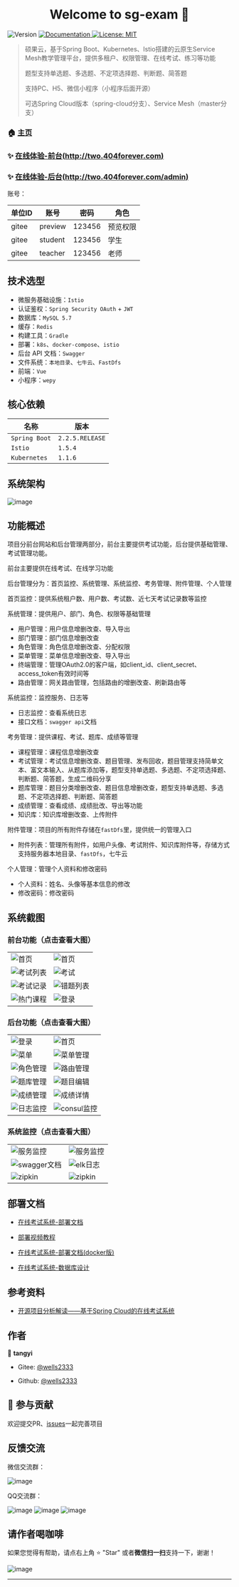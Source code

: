 <h1 align="center">Welcome to sg-exam 👋</h1>
<p>
  <img alt="Version" src="https://img.shields.io/badge/version-4.0.0-blue.svg?cacheSeconds=2592000" />
  <a href="https://www.kancloud.cn/tangyi/sg-exam/1322864" target="_blank">
    <img alt="Documentation" src="https://img.shields.io/badge/documentation-yes-brightgreen.svg" />
  </a>
  <a href="#" target="_blank">
    <img alt="License: MIT" src="https://img.shields.io/badge/License-MIT-yellow.svg" />
  </a>
</p>

> 硕果云，基于Spring Boot、Kubernetes、Istio搭建的云原生Service Mesh教学管理平台，提供多租户、权限管理、在线考试、练习等功能
>
> 题型支持单选题、多选题、不定项选择题、判断题、简答题
>
> 支持PC、H5、微信小程序（小程序后面开源）
>
> 可选Spring Cloud版本（spring-cloud分支）、Service Mesh（master分支）

### 🏠 [主页](https://gitee.com/wells2333/sg-exam)

### ✨ [在线体验-前台(http://two.404forever.com)](http://two.404forever.com/)

### ✨ [在线体验-后台(http://two.404forever.com/admin)](http://two.404forever.com/admin)

账号：

|   单位ID   |      账号      |   密码   |   角色    |
| --------- | -------- | -------- | -------- |
|  gitee  |  preview  | 123456  |  预览权限|
|  gitee  |  student  | 123456  |  学生  |
|  gitee  |  teacher  | 123456  |  老师  |

## 技术选型

- 微服务基础设施：`Istio`
- 认证鉴权：`Spring Security OAuth` + `JWT`
- 数据库：`MySQL 5.7`
- 缓存：`Redis`
- 构建工具：`Gradle`
- 部署：`k8s`、`docker-compose`、`istio`
- 后台 API 文档：`Swagger`
- 文件系统：`本地目录`、`七牛云`、`FastDfs`
- 前端：`Vue`
- 小程序：`wepy`

## 核心依赖

|      名称      |   版本    |
| --------- | -------- |
| `Spring Boot`    | `2.2.5.RELEASE`  |
| `Istio`   | `1.5.4`  |
| `Kubernetes`   | `1.1.6`  |

## 系统架构

![image](docs/images/系统架构图v4.0.png)

## 功能概述

项目分前台网站和后台管理两部分，前台主要提供考试功能，后台提供基础管理、考试管理功能。

前台主要提供在线考试、在线学习功能

后台管理分为：首页监控、系统管理、系统监控、考务管理、附件管理、个人管理

首页监控：提供系统租户数、用户数、考试数、近七天考试记录数等监控

系统管理：提供用户、部门、角色、权限等基础管理
- 用户管理：用户信息增删改查、导入导出
- 部门管理：部门信息增删改查
- 角色管理：角色信息增删改查、分配权限
- 菜单管理：菜单信息增删改查、导入导出
- 终端管理：管理OAuth2.0的客户端，如client_id、client_secret、access_token有效时间等
- 路由管理：网关路由管理，包括路由的增删改查、刷新路由等

系统监控：监控服务、日志等
- 日志监控：查看系统日志
- 接口文档：`swagger api`文档

考务管理：提供课程、考试、题库、成绩等管理
- 课程管理：课程信息增删改查
- 考试管理：考试信息增删改查、题目管理、发布回收，题目管理支持简单文本、富文本输入、从题库添加等，题型支持单选题、多选题、不定项选择题、判断题、简答题，生成二维码分享
- 题库管理：题目分类增删改查、题目信息增删改查，题型支持单选题、多选题、不定项选择题、判断题、简答题
- 成绩管理：查看成绩、成绩批改、导出等功能
- 知识库：知识库增删改查、上传附件

附件管理：项目的所有附件存储在`fastDfs`里，提供统一的管理入口
- 附件列表：管理所有附件，如用户头像、考试附件、知识库附件等，存储方式支持服务器本地目录、`fastDfs`，七牛云

个人管理：管理个人资料和修改密码
- 个人资料：姓名、头像等基本信息的修改
- 修改密码：修改密码

## 系统截图

### 前台功能（点击查看大图）

<table>
	<tr>
	    <td><img src="https://gitee.com/wells2333/sg-exam-image/raw/master/images/image_web.png" alt="首页"/></td>
        <td><img src="https://gitee.com/wells2333/sg-exam-image/raw/master/images/image_web_home.png" alt="首页"/></td>
    </tr>
    <tr>
        <td><img src="https://gitee.com/wells2333/sg-exam-image/raw/master/images/image_web_exams.png" alt="考试列表"/></td>
        <td><img src="https://gitee.com/wells2333/sg-exam-image/raw/master/images/image_web_exam.png" alt="考试"/></td>
    </tr>
    <tr>
        <td><img src="https://gitee.com/wells2333/sg-exam-image/raw/master/images/image_web_record.png" alt="考试记录"/></td>
        <td><img src="https://gitee.com/wells2333/sg-exam-image/raw/master/images/image_web_incorrect_answer.png" alt="错题列表"/></td>
    </tr>
    <tr>
        <td><img src="https://gitee.com/wells2333/sg-exam-image/raw/master/images/image_web_courses.png" alt="热门课程"/></td>
        <td><img src="https://gitee.com/wells2333/sg-exam-image/raw/master/images/image_web_login.png" alt="登录"/></td>
    </tr>
</table>

### 后台功能（点击查看大图）

<table>
	<tr>
        <td><img src="https://gitee.com/wells2333/sg-exam-image/raw/master/images/image_ui_login.png" alt="登录"/></td>
        <td><img src="https://gitee.com/wells2333/sg-exam-image/raw/master/images/image_ui_exam.png" alt="首页"/></td>
    </tr>
    <tr>
        <td><img src="https://gitee.com/wells2333/sg-exam-image/raw/master/images/image_ui_menu.png" alt="菜单"/></td>
        <td><img src="https://gitee.com/wells2333/sg-exam-image/raw/master/images/image_ui_menu_manage.png" alt="菜单管理"/></td>
    </tr>
    <tr>
        <td><img src="https://gitee.com/wells2333/sg-exam-image/raw/master/images/image_ui_role_manage.png" alt="角色管理"/></td>
        <td><img src="https://gitee.com/wells2333/sg-exam-image/raw/master/images/image_ui_route_manage.png" alt="路由管理"/></td>
    </tr>
    <tr>
        <td><img src="https://gitee.com/wells2333/sg-exam-image/raw/master/images/image_ui_subjects_manage.png" alt="题库管理"/></td>
        <td><img src="https://gitee.com/wells2333/sg-exam-image/raw/master/images/image_ui_subjects_rich_edit.png" alt="题目编辑"/></td>
    </tr>
    <tr>
        <td><img src="https://gitee.com/wells2333/sg-exam-image/raw/master/images/image_ui_score_manage.png" alt="成绩管理"/></td>
        <td><img src="https://gitee.com/wells2333/sg-exam-image/raw/master/images/image_ui_score_detail.png" alt="成绩详情"/></td>
    </tr>
    <tr>
        <td><img src="https://gitee.com/wells2333/sg-exam-image/raw/master/images/image_ui_log_manage.png" alt="日志监控"/></td>
        <td><img src="https://gitee.com/wells2333/sg-exam-image/raw/master/images/image_ui_consul.png" alt="consul监控"/></td>
    </tr>
</table>

### 系统监控（点击查看大图）

<table>
	<tr>
        <td><img src="https://gitee.com/wells2333/sg-exam-image/raw/master/images/image_ui_spring_boot_admin.png" alt="服务监控"/></td>
        <td><img src="https://gitee.com/wells2333/sg-exam-image/raw/master/images/image_ui_spring_boot_admin01.png" alt="服务监控"/></td>
    </tr>
    <tr>
        <td><img src="https://gitee.com/wells2333/sg-exam-image/raw/master/images/image_ui_swagger.png" alt="swagger文档"/></td>
        <td><img src="https://gitee.com/wells2333/sg-exam-image/raw/master/images/image_ui_elk.png" alt="elk日志"/></td>
    </tr>
    <tr>
        <td><img src="https://gitee.com/wells2333/sg-exam-image/raw/master/images/image_ui_zipkin1.png" alt="zipkin"/></td>
        <td><img src="https://gitee.com/wells2333/sg-exam-image/raw/master/images/image_ui_zipkin2.png" alt="zipkin"/></td>
    </tr>
</table>

## 部署文档

- [在线考试系统-部署文档](https://www.kancloud.cn/tangyi/sg-exam/1322870)

- [部署视频教程](https://www.kancloud.cn/tangyi/sg-exam/1519487)

- [在线考试系统-部署文档(docker版)](https://www.kancloud.cn/tangyi/sg-exam/1322869)

- [在线考试系统-数据库设计](https://www.kancloud.cn/tangyi/sg-exam/1322868)

## 参考资料

- [开源项目分析解读——基于Spring Cloud的在线考试系统](https://blog.csdn.net/chengqiuming/article/details/102991984)

## 作者

👤 **tangyi**

* Gitee: [@wells2333](https://gitee.com/wells2333)

* Github: [@wells2333](https://github.com/wells2333)

## 🤝 参与贡献

欢迎提交PR、[issues](https://gitee.com/wells2333/sg-exam/issues)一起完善项目

## 反馈交流

微信交流群：

 ![image](docs/images/weixin.jpg)
 
QQ交流群：

 ![image](docs/images/qq.png) ![image](docs/images/qq_new.png) ![image](docs/images/qq_3.png)  
 
## 请作者喝咖啡

如果您觉得有帮助，请点右上角 ⭐️ "Star" 或者**微信扫一扫**支持一下，谢谢！

 ![image](docs/images/wechat.png)

***
